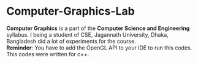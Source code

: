 # Computer-Graphics-Lab
**Computer Graphics** is a part of the **Computer Science and Engineering** syllabus. I being a student of CSE, Jagannath University, Dhaka, Bangladesh did a lot of experiments for the course. <br>
**Reminder**: You have to add the OpenGL API to your IDE to run this codes. This codes were written for c++.
